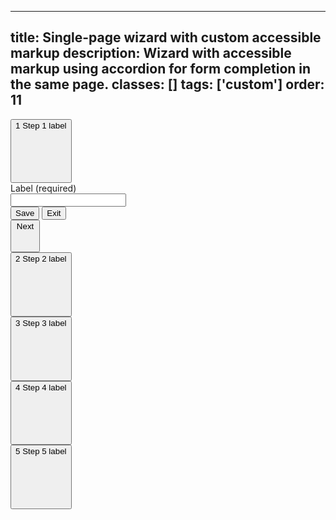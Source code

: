 <!--
 *              Copyright (c) 2025 Visa, Inc.
 *
 * Licensed under the Apache License, Version 2.0 (the "License");
 * you may not use this file except in compliance with the License.
 * You may obtain a copy of the License at
 *
 *         http://www.apache.org/licenses/LICENSE-2.0
 *
 * Unless required by applicable law or agreed to in writing, software
 * distributed under the License is distributed on an "AS IS" BASIS,
 * WITHOUT WARRANTIES OR CONDITIONS OF ANY KIND, either express or implied.
 * See the License for the specific language governing permissions and
 * limitations under the License.
 *
 -->
---
title: Single-page wizard with custom accessible markup
description: Wizard with accessible markup using accordion for form completion in the same page. 
classes: []
tags: ['custom']
order: 11
---

<div class="v-wizard v-flex v-flex-col v-gap-16">
  <div class="v-accordion v-wizard-step">
    <button aria-controls="default-panel-1" aria-expanded="true" class="v-button v-button-secondary v-button-large v-accordion-heading v-justify-content-between" aria-label="Step 1 of 5">
      <div class="v-flex v-align-items-center v-gap-6">
        <span class="v-badge v-badge-icon v-badge-active">
          1
        </span>
        Step 1 label
      </div>
      <svg aria-hidden="true" class="v-icon v-icon-visa v-icon-tiny v-accordion-toggle-icon v-accordion-toggle-icon-open" focusable="false" viewbox="0 0 16 16">
        <use href="#visa-chevron-down-tiny">
        </use>
      </svg>
    </button>
    <div aria-hidden="false" id="default-panel-1">
      <div class="v-accordion-panel v-flex v-flex-col v-gap-16">
        <div class="v-flex v-flex-col v-gap-4">
          <label class="v-label" for="input-test-default">
            Label (required)
          </label>
          <div class="v-input-container v-surface v-flex-row">
            <input class="v-input" id="input-test-default" name="text-input-default" type="text"/>
          </div>
        </div>
        <div class="v-flex v-flex-row v-justify-content-between">
          <div class="v-flex v-flex-row v-gap-12">
            <button class="v-button v-button-secondary" type="button">
              Save
            </button>
            <button class="v-button v-button-tertiary" type="button">
              Exit
            </button>
          </div>
          <button class="v-button v-icon-two-color" type="button">
            Next
            <svg aria-hidden="true" class="v-icon v-icon-visa v-icon-tiny" focusable="false" viewbox="0 0 16 16">
              <use href="#visa-arrow-right-tiny">
              </use>
            </svg>
          </button>
        </div>
      </div>
    </div>
  </div>
  <div class="v-accordion v-wizard-step">
    <button class="v-button v-button-secondary v-button-large v-accordion-heading v-justify-content-between" aria-label="Step 2 of 5">
      <div class="v-flex v-align-items-center v-gap-6">
        <span class="v-badge v-badge-icon v-badge-clear v-badge-subtle">
          2
        </span>
        Step 2 label
      </div>
      <svg aria-hidden="true" class="v-icon v-icon-visa v-icon-tiny v-accordion-toggle-icon v-accordion-toggle-icon-closed" focusable="false" viewbox="0 0 16 16">
        <use href="#visa-chevron-right-tiny"></use></svg>
    </button>
  </div>
  <div class="v-accordion v-wizard-step">
    <button class="v-button v-button-secondary v-button-large v-accordion-heading v-justify-content-between" aria-label="Step 3 of 5">
      <div class="v-flex v-align-items-center v-gap-6">
        <span class="v-badge v-badge-icon v-badge-clear v-badge-subtle">
          3
        </span>
        Step 3 label
      </div>
      <svg aria-hidden="true" class="v-icon v-icon-visa v-icon-tiny v-accordion-toggle-icon v-accordion-toggle-icon-closed" focusable="false" viewbox="0 0 16 16">
        <use href="#visa-chevron-right-tiny"></use></svg>
    </button>
  </div>
  <div class="v-accordion v-wizard-step">
    <button class="v-button v-button-secondary v-button-large v-accordion-heading v-justify-content-between" aria-label="Step 4 of 5">
      <div class="v-flex v-align-items-center v-gap-6">
        <span class="v-badge v-badge-icon v-badge-clear v-badge-subtle">
          4
        </span>
        Step 4 label
      </div>
      <svg aria-hidden="true" class="v-icon v-icon-visa v-icon-tiny v-accordion-toggle-icon v-accordion-toggle-icon-closed" focusable="false" viewbox="0 0 16 16">
        <use href="#visa-chevron-right-tiny"></use></svg>
    </button>
  </div>
  <div class="v-accordion v-wizard-step">
    <button class="v-button v-button-secondary v-button-large v-accordion-heading v-justify-content-between" aria-label="Step 5 of 5">
      <div class="v-flex v-align-items-center v-gap-6">
        <span class="v-badge v-badge-icon v-badge-clear v-badge-subtle">
          5
        </span>
        Step 5 label
      </div>
      <svg aria-hidden="true" class="v-icon v-icon-visa v-icon-tiny v-accordion-toggle-icon v-accordion-toggle-icon-closed" focusable="false" viewbox="0 0 16 16">
        <use href="#visa-chevron-right-tiny"></use></svg>
    </button>
  </div>
</div>
